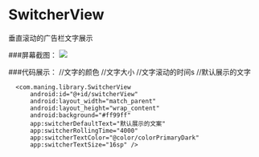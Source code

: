 # SwitcherView
垂直滚动的广告栏文字展示

###屏幕截图：
![](https://github.com/maning0303/SwitcherView/raw/master/screenshots/001.gif)

###代码展示：
      <declare-styleable name="SwitcherView">
          <attr name="switcherTextColor" format="reference|color"/>   //文字的颜色
          <attr name="switcherTextSize" format="dimension"/>          //文字大小
          <attr name="switcherRollingTime" format="integer"/>         //文字滚动的时间s
          <attr name="switcherDefaultText" format="string"/>          //默认展示的文字
      </declare-styleable>

      <com.maning.library.SwitcherView
          android:id="@+id/switcherView"
          android:layout_width="match_parent"
          android:layout_height="wrap_content"
          android:background="#ff99ff"
          app:switcherDefaultText="默认展示的文案"
          app:switcherRollingTime="4000"
          app:switcherTextColor="@color/colorPrimaryDark"
          app:switcherTextSize="16sp" />
